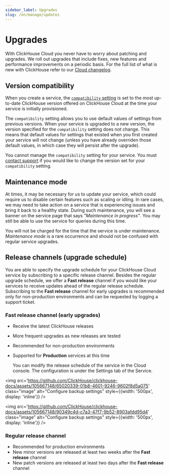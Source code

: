 ```yaml
---
sidebar_label: Upgrades
slug: /en/manage/updates
---
```


# Upgrades

With ClickHouse Cloud you never have to worry about patching and upgrades. We roll out upgrades that include fixes, new features and performance improvements on a periodic basis. For the full list of what is new with ClickHouse refer to our [Cloud changelog](/docs/en/cloud/reference/changelog.md).

## Version compatibility

When you create a service, the [`compatibility` setting](/docs/en/operations/settings/settings#compatibility) is set to the most up-to-date ClickHouse version offered on ClickHouse Cloud at the time your service is initially provisioned. 

The `compatibility` setting allows you to use default values of settings from previous versions. When your service is upgraded to a new version, the version specified for the `compatibility` setting does not change. This means that default values for settings that existed when you first created your service will not change (unless you have already overriden those default values, in which case they will persist after the upgrade).

You cannot manage the `compatibility` setting for your service. You must [contact support](https://clickhouse.com/support/program) if you would like to change the version set for your `compatibility` setting.

## Maintenance mode

At times, it may be necessary for us to update your service, which could require us to disable certain features such as scaling or idling. In rare cases, we may need to take action on a service that is experiencing issues and bring it back to a healthy state. During such maintenance, you will see a banner on the service page that says _"Maintenance in progress"_. You may still be able to use the service for queries during this time. 

You will not be charged for the time that the service is under maintenance. _Maintenance mode_ is a rare occurrence and should not be confused with regular service upgrades.

## Release channels (upgrade schedule)

You are able to specify the upgrade schedule for your ClickHouse Cloud service by subscribing to a specific release channel. Besides the regular upgrade schedule, we offer a **Fast release** channel if you would like your services to receive updates ahead of the regular release schedule. Subscribing to the **Fast release** channel for early upgrades is recommended only for non-production environments and can be requested by logging a support ticket.

### Fast release channel (early upgrades)

- Receive the latest ClickHouse releases
- More frequent upgrades as new releases are tested
- Recommended for non-production environments
- Supported for **Production** services at this time

  You can modify the release schedule of the service in the Cloud console. The configuration is under the Settings tab of the Service.

<img src='https://github.com/ClickHouse/clickhouse-docs/assets/105667148/65020339-01b8-4601-9246-9602f8d5a075'    
  class="image"
  alt="Configure backup settings"
  style={{width: '500px', display: 'inline'}} />

<img src='https://github.com/ClickHouse/clickhouse-docs/assets/105667148/90349c4d-c7a3-47f7-9b52-8903afdd95d4'    
  class="image"
  alt="Configure backup settings"
  style={{width: '500px', display: 'inline'}} />


### Regular release channel

- Recommended for production environments
- New minor versions are released at least two weeks after the **Fast release** channel
- New patch versions are released at least two days after the **Fast release** channel
